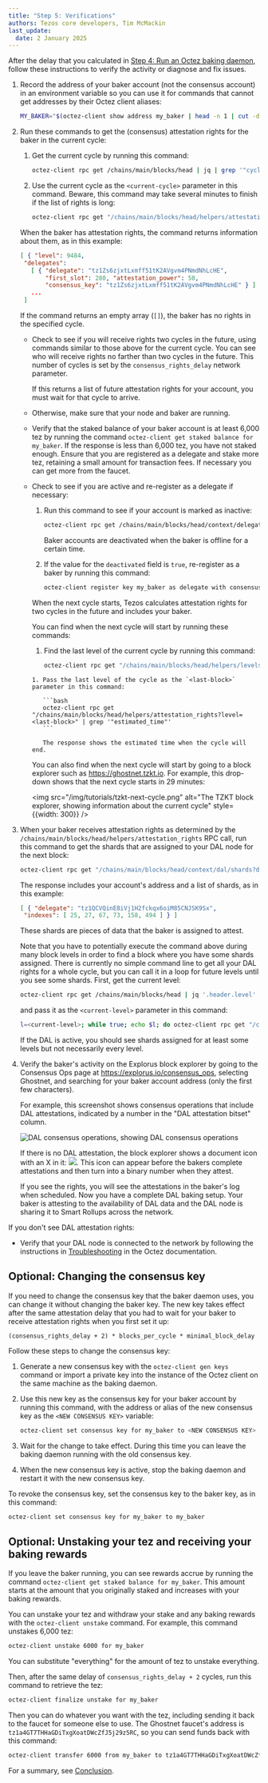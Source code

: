 ```yaml
---
title: "Step 5: Verifications"
authors: Tezos core developers, Tim McMackin
last_update:
  date: 2 January 2025
---
```


After the delay that you calculated in [Step 4: Run an Octez baking daemon](/tutorials/join-dal-baker/run-baker), follow these instructions to verify the activity or diagnose and fix issues.

1. Record the address of your baker account (not the consensus account) in an environment variable so you can use it for commands that cannot get addresses by their Octez client aliases:

   ```bash
   MY_BAKER="$(octez-client show address my_baker | head -n 1 | cut -d ' ' -f 2)"
   ```

1. Run these commands to get the (consensus) attestation rights for the baker in the current cycle:

   1. Get the current cycle by running this command:

      ```bash
      octez-client rpc get /chains/main/blocks/head | jq | grep '"cycle"'
      ```

   1. Use the current cycle as the `<current-cycle>` parameter in this command.
   Beware, this command may take several minutes to finish if the list of rights is long:

      ```bash
      octez-client rpc get "/chains/main/blocks/head/helpers/attestation_rights?delegate=$MY_BAKER&cycle=<current-cycle>"
      ```

   When the baker has attestation rights, the command returns information about them, as in this example:

   ```json
   [ { "level": 9484,
    "delegates":
      [ { "delegate": "tz1Zs6zjxtLxmff51tK2AVgvm4PNmdNhLcHE",
          "first_slot": 280, "attestation_power": 58,
          "consensus_key": "tz1Zs6zjxtLxmff51tK2AVgvm4PNmdNhLcHE" } ] }
      ...
    ]
   ```

   If the command returns an empty array (`[]`), the baker has no rights in the specified cycle.

   - Check to see if you will receive rights two cycles in the future, using commands similar to those above for the current cycle.
   You can see who will receive rights no farther than two cycles in the future.
   This number of cycles is set by the `consensus_rights_delay` network parameter.

     If this returns a list of future attestation rights for your account, you must wait for that cycle to arrive.

   - Otherwise, make sure that your node and baker are running.

   - Verify that the staked balance of your baker account is at least 6,000 tez by running the command `octez-client get staked balance for my_baker`.
   If the response is less than 6,000 tez, you have not staked enough.
   Ensure that you are registered as a delegate and stake more tez, retaining a small amount for transaction fees.
   If necessary you can get more from the faucet.

   - Check to see if you are active and re-register as a delegate if necessary:

      1. Run this command to see if your account is marked as inactive:

         ```bash
         octez-client rpc get /chains/main/blocks/head/context/delegates/$MY_BAKER/deactivated
         ```

         Baker accounts are deactivated when the baker is offline for a certain time.

      1. If the value for the `deactivated` field is `true`, re-register as a baker by running this command:

         ```bash
         octez-client register key my_baker as delegate with consensus key consensus_key
         ```

      When the next cycle starts, Tezos calculates attestation rights for two cycles in the future and includes your baker.

      You can find when the next cycle will start by running these commands:

        1. Find the last level of the current cycle by running this command:

           ```bash
           octez-client rpc get "/chains/main/blocks/head/helpers/levels_in_current_cycle"
           ```

         1. Pass the last level of the cycle as the `<last-block>` parameter in this command:

            ```bash
            octez-client rpc get "/chains/main/blocks/head/helpers/attestation_rights?level=<last-block>" | grep '"estimated_time"'
            ```

            The response shows the estimated time when the cycle will end.


      You can also find when the next cycle will start by going to a block explorer such as https://ghostnet.tzkt.io.
      For example, this drop-down shows that the next cycle starts in 29 minutes:

        <img src="/img/tutorials/tzkt-next-cycle.png" alt="The TZKT block explorer, showing information about the current cycle" style={{width: 300}} />

1. When your baker receives attestation rights as determined by the `/chains/main/blocks/head/helpers/attestation_rights` RPC call, run this command to get the shards that are assigned to your DAL node for the next block:

   ```bash
   octez-client rpc get "/chains/main/blocks/head/context/dal/shards?delegates=$MY_BAKER"
   ```

   The response includes your account's address and a list of shards, as in this example:

   ```json
   [ { "delegate": "tz1QCVQinE8iVj1H2fckqx6oiM85CNJSK9Sx",
    "indexes": [ 25, 27, 67, 73, 158, 494 ] } ]
   ```

   These shards are pieces of data that the baker is assigned to attest.

   Note that you have to potentially execute the command above during many block levels in order to find a block where you have some shards assigned.
   There is currently no simple command line to get all your DAL rights for a whole cycle, but you can call it in a loop for future levels until you see some shards.
   First, get the current level:

   ```bash
   octez-client rpc get /chains/main/blocks/head | jq '.header.level'
   ```

   and pass it as the `<current-level>` parameter in this command:

   ```bash
   l=<current-level>; while true; echo $l; do octez-client rpc get "/chains/main/blocks/head/context/dal/shards?delegates=$MY_BAKER&level=$l"; l=$((l+1)); done
   ```

   If the DAL is active, you should see shards assigned for at least some levels but not necessarily every level.

1. Verify the baker's activity on the Explorus block explorer by going to the Consensus Ops page at https://explorus.io/consensus_ops, selecting Ghostnet, and searching for your baker account address (only the first few characters).

   For example, this screenshot shows consensus operations that include DAL attestations, indicated by a number in the "DAL attestation bitset" column.

   ![DAL consensus operations, showing DAL consensus operations](/img/tutorials/dal-explorus-consensus-ops.png)

   If there is no DAL attestation, the block explorer shows a document icon with an X in it: ![](/img/tutorials/dal-explorus-no-attestation-icon.png).
   This icon can appear before the bakers complete attestations and then turn into a binary number when they attest.

   If you see the rights, you will see the attestations in the baker's log when scheduled. Now you have a complete DAL baking setup.
   Your baker is attesting to the availability of DAL data and the DAL node is sharing it to Smart Rollups across the network.

If you don't see DAL attestation rights:

   - Verify that your DAL node is connected to the network by following the instructions in [Troubleshooting](https://tezos.gitlab.io/shell/dal_run.html#troubleshooting) in the Octez documentation.

## Optional: Changing the consensus key

If you need to change the consensus key that the baker daemon uses, you can change it without changing the baker key.
The new key takes effect after the same attestation delay that you had to wait for your baker to receive attestation rights when you first set it up:

```
(consensus_rights_delay + 2) * blocks_per_cycle * minimal_block_delay
```

Follow these steps to change the consensus key:

1. Generate a new consensus key with the `octez-client gen keys` command or import a private key into the instance of the Octez client on the same machine as the baking daemon.

1. Use this new key as the consensus key for your baker account by running this command, with the address or alias of the new consensus key as the `<NEW CONSENSUS KEY>` variable:

   ```bash
   octez-client set consensus key for my_baker to <NEW CONSENSUS KEY>
   ```

1. Wait for the change to take effect.
During this time you can leave the baking daemon running with the old consensus key.

1. When the new consensus key is active, stop the baking daemon and restart it with the new consensus key.

To revoke the consensus key, set the consensus key to the baker key, as in this command:

```bash
octez-client set consensus key for my_baker to my_baker
```

## Optional: Unstaking your tez and receiving your baking rewards

If you leave the baker running, you can see rewards accrue by running the command `octez-client get staked balance for my_baker`.
This amount starts at the amount that you originally staked and increases with your baking rewards.

You can unstake your tez and withdraw your stake and any baking rewards with the `octez-client unstake` command.
For example, this command unstakes 6,000 tez:

```bash
octez-client unstake 6000 for my_baker
```

You can substitute "everything" for the amount of tez to unstake everything.

Then, after the same delay of `consensus_rights_delay + 2` cycles, run this command to retrieve the tez:

```bash
octez-client finalize unstake for my_baker
```

Then you can do whatever you want with the tez, including sending it back to the faucet for someone else to use.
The Ghostnet faucet's address is `tz1a4GT7THHaGDiTxgXoatDWcZfJ5j29z5RC`, so you can send funds back with this command:

```bash
octez-client transfer 6000 from my_baker to tz1a4GT7THHaGDiTxgXoatDWcZfJ5j29z5RC
```

For a summary, see [Conclusion](/tutorials/join-dal-baker/conclusion).
